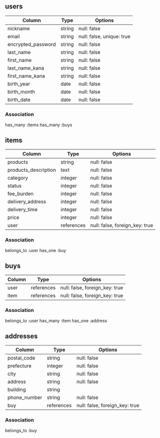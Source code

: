## users

| Column             | Type   | Options                  |
| -----------------  | ------ | ------------------------ |
| nickname           | string | null: false              |
| email              | string | null: false, unique: true|
| encrypted_password | string | null: false              |
| last_name          | string | null: false              |
| first_name         | string | null: false              |
| last_name_kana     | string | null: false              |
| first_name_kana    | string | null: false              |
| birth_year         | date   | null: false              |
| birth_month        | date   | null: false              |
| birth_date         | date   | null: false              |

### Association
has_many :items
has_many :buys


## items

| Column               | Type       | Options                        |
| -------------------- | ---------- | ------------------------------ |
| products             | string     | null: false                    |
| products_description | text       | null: false                    |
| category             | integer    | null: false                    |
| status               | integer    | null: false                    |
| fee_burden           | integer    | null: false                    |
| delivery_address     | integer    | null: false                    |
| delivery_time        | integer    | null: false                    |
| price                | integer    | null: false                    |
| user                 | references | null: false, foreign_key: true |

### Association
belongs_to :user
has_one :buy


## buys

| Column | Type       | Options                        |
| ------ | ---------- | ------------------------------ |
| user   | references | null: false, foreign_key: true |
| item   | references | null: false, foreign_key: true |

### Association
belongs_to :user
has_many :item
has_one :address


## addresses

| Column       | Type       | Options                        |
| ------------ | ---------- | ------------------------------ |
| postal_code  | string     | null: false                    |
| prefecture   | integer    | null: false                    |
| city         | string     | null: false                    |
| address      | string     | null: false                    |
| building     | string     |                                |
| phone_number | string     | null: false                    |
| buy          | references | null: false, foreign_key: true |

### Association
belongs_to :buy